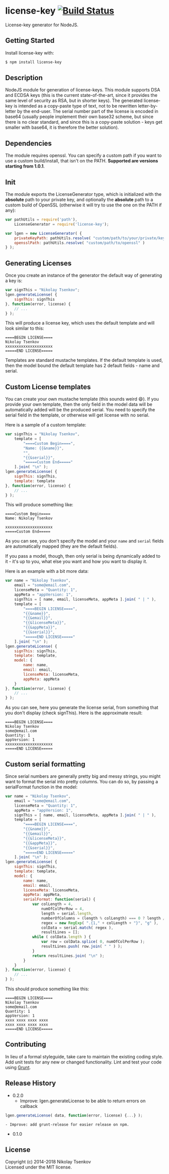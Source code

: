 # license-key [![Build Status](https://secure.travis-ci.org/nicroto/license-key.png?branch=master)](http://travis-ci.org/nicroto/license-key)

License-key generator for NodeJS.

## Getting Started
Install license-key with:
```bash
$ npm install license-key
```

## Description
NodeJS module for generation of license-keys. This module supports DSA and ECDSA keys (this is the current state-of-the-art, since it provides the same level of security as RSA, but in shorter keys). The generated license-key is intended as a copy-paste type of text, not to be rewritten letter-by-letter by the end-user. The serial number part of the license is encoded in base64 (usually people implement their own base32 scheme, but since there is no clear standard, and since this is a copy-paste solution - keys get smaller with base64, it is therefore the better solution).

## Dependencies
The module requires openssl. You can specify a custom path if you want to use a custom build/install, that isn't on the PATH. **Supported are versions starting from 1.0.1**.

## Init
The module exports the LicenseGenerator type, which is initialized with the **absolute** path to your private key, and optionally the **absolute** path to a custom build of OpenSSL (otherwise it will try to use the one on the PATH if any):
```javascript
var pathUtils = require('path'),
	LicenseGenerator = require('license-key');

var lgen = new LicenseGenerator( {
	privateKeyPath: pathUtils.resolve( "custom/path/to/your/private/key" ),
	opensslPath: pathUtils.resolve( "custom/path/to/openssl" )
} );
```

## Generating Licenses
Once you create an instance of the generator the default way of generating a key is:
```javascript
var signThis = "Nikolay Tsenkov";
lgen.generateLicense( {
	signThis: signThis
}, function(error, license) {
	// ...
} );
```

This will produce a license key, which uses the default template and will look similar to this:
```
====BEGIN LICENSE====
Nikolay Tsenkov
xxxxxxxxxxxxxxxxxxxxx
=====END LICENSE=====
```

Templates are standard mustache templates. If the default template is used, then the model bound the default template has 2 default fields - name and serial.

## Custom License templates
You can create your own mustache template (this sounds weird :smile:). If you provide your own template, then the only field in the model data will be automatically added will be the produced serial. You need to specify the serial field in the template, or otherwise will get license with no serial.

Here is a sample of a custom template:
```javascript
var signThis = "Nikolay Tsenkov",
	template = [
		"====Custom Begin====",
		"Name: {{&name}}",
		"",
		"{{&serial}}",
		"=====Custom End====="
	].join( "\n" );
lgen.generateLicense( {
	signThis: signThis,
	template: template
}, function(error, license) {
	// ...
} );
```

This will produce something like:


```
====Custom Begin====
Name: Nikolay Tsenkov

xxxxxxxxxxxxxxxxxxxxx
=====Custom End=====
```

As you can see, you don't specify the model and your ```name``` and ```serial``` fields are automatically mapped (they are the default fields).

If you pass a model, though, then only serial is being dynamically added to it - it's up to you, what else you want and how you want to display it.

Here is an example with a bit more data:
```javascript
var name = "Nikolay Tsenkov",
	email = "some@email.com",
	licenseMeta = "Quantity: 1",
	appMeta = "appVersion: 1",
	signThis = [ name, email, licenseMeta, appMeta ].join( " | " ),
	template = [
		"====BEGIN LICENSE====",
		"{{&name}}",
		"{{&email}}",
		"{{&licenseMeta}}",
		"{{&appMeta}}",
		"{{&serial}}",
		"=====END LICENSE====="
	].join( "\n" );
lgen.generateLicense( {
	signThis: signThis,
	template: template,
	model: {
		name: name,
		email: email,
		licenseMeta: licenseMeta,
		appMeta: appMeta
	}
}, function(error, license) {
	// ...
} );
```

As you can see, here you generate the license serial, from something that you don't display (check signThis). Here is the approximate result:
```
====BEGIN LICENSE====
Nikolay Tsenkov
some@email.com
Quantity: 1
appVersion: 1
xxxxxxxxxxxxxxxxxxxxx
=====END LICENSE=====
```

## Custom serial formatting
Since serial numbers are generally pretty big and messy strings, you might want to format the serial into pretty columns. You can do so, by passing a serialFormat function in the model:
```javascript
var name = "Nikolay Tsenkov",
	email = "some@email.com",
	licenseMeta = "Quantity: 1",
	appMeta = "appVersion: 1",
	signThis = [ name, email, licenseMeta, appMeta ].join( " | " ),
	template = [
		"====BEGIN LICENSE====",
		"{{&name}}",
		"{{&email}}",
		"{{&licenseMeta}}",
		"{{&appMeta}}",
		"{{&serial}}",
		"=====END LICENSE====="
	].join( "\n" );
lgen.generateLicense( {
	signThis: signThis,
	template: template,
	model: {
		name: name,
		email: email,
		licenseMeta: licenseMeta,
		appMeta: appMeta,
		serialFormat: function(serial) {
			var colLength = 4,
				numOfColPerRow = 4,
				length = serial.length,
				numberOfColumns = (length % colLength) === 0 ? length / colLength : Math.ceil( length / colLength ),
				regex = new RegExp( ".{1," + colLength + "}", "g" ),
				colData = serial.match( regex ),
				resultLines = [];
			while ( colData.length ) {
				var row = colData.splice( 0, numOfColPerRow );
				resultLines.push( row.join( " " ) );
			}
			return resultLines.join( "\n" );
		}
	}
}, function(error, license) {
	// ...
} );
```

This should produce something like this:
```
====BEGIN LICENSE====
Nikolay Tsenkov
some@email.com
Quantity: 1
appVersion: 1
xxxx xxxx xxxx xxxx
xxxx xxxx xxxx xxxx
=====END LICENSE=====
```

## Contributing
In lieu of a formal styleguide, take care to maintain the existing coding style. Add unit tests for any new or changed functionality. Lint and test your code using [Grunt](http://gruntjs.com/).

## Release History
 - 0.2.0
 	- Improve: lgen.generateLicense to be able to return errors on callback

```javascript 	
lgen.generateLicense( data, function(error, license) {...} );
```

 	- Improve: add grunt-release for easier release on npm.
 - 0.1.0

## License
Copyright (c) 2014-2018 Nikolay Tsenkov  
Licensed under the MIT license.
